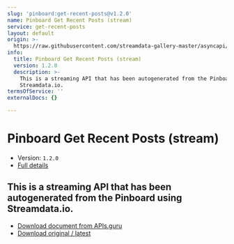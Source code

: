 ```yaml
---
slug: 'pinboard:get-recent-posts@v1.2.0'
name: Pinboard Get Recent Posts (stream)
service: get-recent-posts
layout: default
origin: >-
  https://raw.githubusercontent.com/streamdata-gallery-master/asyncapi/master/_listings/pinboard/pinboard-get-recent-posts-stream-async.md
info:
  title: Pinboard Get Recent Posts (stream)
  version: 1.2.0
  description: >-
    This is a streaming API that has been autogenerated from the Pinboard using
    Streamdata.io.
termsOfService: ''
externalDocs: {}

---
```

# Pinboard Get Recent Posts (stream)

* Version: `1.2.0`
* [Full details](../html/pinboard:get-recent-posts@v1.2.0.html)




## This is a streaming API that has been autogenerated from the Pinboard using Streamdata.io.



* [Download document from APIs.guru](https://raw.githubusercontent.com/APIs-guru/asyncapi-directory/master/docs/APIs/pinboard%3Aget-recent-posts%40v1.2.0.yaml)
* [Download original / latest](https://raw.githubusercontent.com/streamdata-gallery-master/asyncapi/master/_listings/pinboard/pinboard-get-recent-posts-stream-async.md)

<script type="application/ld+json">
{
  "@context": "http://schema.org/",
  "@type": "WebAPI",
  "description": "This is a streaming API that has been autogenerated from the Pinboard using Streamdata.io.",
  "documentation": "",

  "name": "Pinboard Get Recent Posts (stream)"
}
</script>
